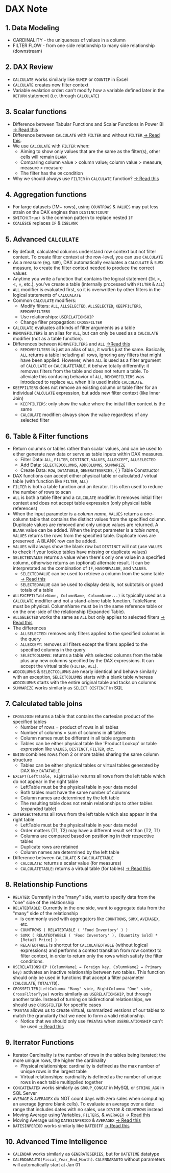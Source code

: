 # DAX Note

## 1. Data Modeling
- CARDINALITY - the uniqueness of values in a column
- FILTER FLOW - from one side relationship to many side relationship (downstream)

## 2. DAX Review
- `CALCULATE` works similarly like `SUMIF` or `COUNTIF` in Excel
- `CALCULATE` creates new filter context
- Variable evalation order: can't modify how a variable defined later in the `RETURN` statement (i.e. through `CALCULATE`)
  
## 3. Scalar functions
- Difference between Tabular Functions and Scalar Functions in Power BI [-> Read this](https://radacad.com/power-bi-dax-back-to-basics-scalar-vs-tabular-functions)
- Difference between `CALCULATE` with `FILTER` and without `FILTER` [-> Read this](https://community.powerbi.com/t5/Desktop/DAX-Calculate-function-with-and-without-FILTER/m-p/679222). 
- We use `CALCULATE` with `FILTER` when:
  + Aiming to show only values that are the same as the filter(s), other cells will remain `BLANK`
  + Comparing column value > column value; column value > measure; measure > measure
  + The filter has the `OR` condition 
- Why we should always use `FILTER` in `CALCULATE` function? [-> Read this](https://blog.enterprisedna.co/how-to-use-simple-filters-in-power-bi)

## 4. Aggregation functions
- For large datasets (1M+ rows), using `COUNTROWS` & `VALUES` may put less strain on the DAX engines than `DISTINCTCOUNT`
- `SWITCH(True)` is the common pattern to replace nested `IF`
- `COALESCE` replaces `IF` & `ISBLANK`

## 5. Advanced `CALCULATE`
- By default, calculated columns understand row context but not filter context. To create filter context at the row-level, you can use `CALCULATE`
- As a measure (eg. `SUM`), DAX automatically evaluates a `CALCULATE` & `SUMX` measure, to create the filter context needed to produce the correct values
- Anytime you write a function that contains the logical statement (`IN`, >, <, =, etc.), you've create a table (internally processed with `FILTER` & `ALL`)
- `ALL` modifier is evaluated first, so it is overwritten by other filters in the logical statements of `CALCUALATE`
- Common `CALCULATE` modifiers:
  + Modify filters: `ALL`, `ALLSELECTED`, `ALLSELECTED`, `KEEPFILTERS`, `REMOVEFILTERS` 
  + Use relationships: `USERELATIONSHIP`
  + Change filter propagation: `CROSSFILTER`
- `CALCULATE` evaluates all kinds of filter arguments as a table
- `REMOVEFILTERS` is an alias for `ALL`, but can only be used as a `CALCULATE` modifier (not as a table function). 
- Differences between `REMOVEFILTERS` and `ALL` [->Read this](https://www.sqlbi.com/articles/managing-all-functions-in-dax-all-allselected-allnoblankrow-allexcept)
  + `REMOVEFILTERS` is just an alias of `ALL`, it works just the same. Basically, `ALL` returns a table including all rows, ignoring any filters that might have been applied. However, when `ALL` is used as a filter argument of `CALCULATE` or `CALCULATETABLE`, it behave totally differently: it removes filters from the table and does not return a table. To alleviate this confusing behavior of `ALL`, `REMOVEFILTERS` was introduced to replace `ALL` when it is used inside `CALCULATE`.
- `KEEPFILTERS` does not remove an existing column or table filter for an individual `CALCULATE` expression, but adds new filter context (like Inner Join)
  + `KEEPFILTERS`: only show the value where the initial filter context is the same
  + `CALCULATE` modifier: always show the value regardless of any selected filter

## 6. Table & Filter functions
- Return columns or tables rather than scalar values, and can be used to either generate new data or serve as table inputs within DAX measures.
   + Filter Data: `ALL`, `FILTER`, `DISTINCT`, `VALUES`, `ALLEXCEPT`, `ALLSELECTED`
   + Add Data: `SELECTEDCOLUMNS`, `ADDCOLUMNS`, `SUMMARIZE`
   + Create Data: `ROW`, `DATATABLE`, `GENERATESERIES`, { } Table Constructor
- DAX functions can accept either physical table or calculated / virtual table (with function like `FILTER`, `ALL`)
- `FILTER` is both a table function and an iterator. It is often used to reduce the number of rows to scan
- `ALL` is both a table filter and a `CALCULATE` modifier. It removes initial filter context and does not accept table expression (only physical table references)
- When the input parameter is a *column name*, `VALUES` returns a one-column table that contains the distinct values from the specified column. Duplicate values are removed and only unique values are returned. A `BLANK` value can be added. When the input parameter is a *table name*, `VALUES` returns the rows from the specified table. Duplicate rows are preserved. A BLANK row can be added.
- `VALUES` will always show the blank row but `DISTINCT` will not (use `VALUES` to check if your lookup tables have missing or duplicate values)
- `SELECTEDVALUE` returns a value when there's only one value in a specified column, otherwise returns an (optional) alternate result. It can be interpretated as the combination of `IF`, `HASONEVALUE`, and `VALUES`.
  + `SELECTEDVALUE` can be used to retrieve a column from the same table [-> Read this](https://www.sqlbi.com/articles/using-the-selectedvalue-function-in-dax) 
  + `SELECTEDVALUE` can be used to display details, not subtotals or grand totals of a table
- `ALLEXCEPT(TableName, ColumnName, ColumnName...)` is typically used as a `CALCULATE` modifier and not a stand-alone table function. TableName must be physical. ColumnName must be in the same reference table or on the one-side of the relationship (Expanded Table).
- `ALLSELECTED` works the same as `ALL` but only applies to selected filters [-> Read this](https://www.thedataschool.com.au/marina-ustinova/power-bi-dax-functions-allselected-and-all)
- The differences 
  - `ALLSELECTED`: removes only filters applied to the specified columns in the query
  - `ALLEXCEPT`: removes all filters except the filters applied to the specified columns in the query
  - `SELECTCOLUMNS`: returns a table with selected columns from the table plus any new columns specified by the DAX expressions. It can accept the virtual table (`FILTER`, `ALL`).
- `ADDCOLUMNS` & `SELECTCOLUMNS` are nearly identical and behave similarly with an exception, `SELECTCOLUMNS` starts with a blank table whereas `ADDCOLUMNS` starts with the entire original table and tacks on columns
- `SUMMARIZE` works similarly as `SELECT DISTINCT` in SQL

## 7. Calculated table joins
- `CROSSJOIN` returns a table that contains the cartesian product of the specified tables
  + Number of rows = product of rows in all tables
  + Number of columns = sum of columns in all tables
  + Column names must be different in all table arguments
  + Tables can be either physical table like 'Product Lookup' or table expression like `VALUES`, `DISTINCT`, `FILTER`, etc.
- `UNION` combines rows from 2 or more tables sharing the same column structure
  + Tables can be either physical tables or virtual tables generated by DAX like `DATATABLE`
- `EXCEPT(LeftTable, RightTable)` returns all rows from the left table which do not appear in the right table
  + LeftTable must be the physical table in your data model
  + Both tables must have the same number of columns
  + Column names are determined by the left table
  + The resulting table does not retain relationships to other tables (expanded table)
- `INTERSECT`returns all rows from the left table which also appear in the right table
  + LeftTable must be the physical table in your data model
  + Order matters (T1, T2) may have a different result set than (T2, T1)
  + Columns are compared based on positioning in their respective tables
  + Duplicate rows are retained
  + Column names are determined by the left table
- Difference between `CALCULATE` & `CALCULATETABLE`
  + `CALCULATE`: returns a scalar value (for measures)
  + `CALCULATETABLE`: returns a virtual table (for tables) [-> Read this](https://community.powerbi.com/t5/Community-Blog/CALCULATE-amp-CALCULATETABLE-What-s-The-Real-Difference/ba-p)

## 8. Relationship Functions
- `RELATED`: Currently in the "many" side, want to specify data from the "one" side of the relationship
- `RELATEDTABLE`: Currently in the one side, want to aggregate data from the "many" side of the relationship 
  + is commonly used with aggregators like `COUNTROWS`, `SUMX`, `AVERAGEX`, etc.
  + `COUNTROWS ( RELATEDTABLE ( 'Food Inventory' ) )`
  + `SUMX ( RELATEDTABBLE ( 'Food Inventory' ), [Quantity Sold] * [Retail Price] )`
  + `RELATEDTABLE` is shortcut for `CALCULATEDTABLE` (without logical expressions) and performs a context transition from row context to filter context, in order to return only the rows which satisfy the filter conditions.
- `USERELATIONSHIP (ColumnName1 = Foreign key, ColumnName2 = Primary key)` activates an inactive relationship between two tables. This function should only be used in functions that accept a filter parameter (`CALCULATE`, `TOTALYTD`).
- `CROSSFILTER(LeftColumn= "Many" side, RightColumn= "One" side, CrossFilterType)` works similarly as `USERELATIONSHIP`, but through another table. Instead of turning on bidirectional relationships, we should use `CROSSFILTER` for specific cases
- `TREATAS` allows us to create virtual, summarized versions of our tables to match the granularity that we need to form a valid relationship.
  + Notice that we should only use `TREATAS` when `USERELATIONSHIP` can't be used [-> Read this](https://www.mssqltips.com/sqlservertip/5482/how-to-use-the-treatas-function-in-dax)
  
## 9. Iterrator Functions
- Iterator Cardinality is the number of rows in the tables being iterated; the more unique rows, the higher the cardinality
  + Physical relationships: cardinality is defined as the max number of unique rows in the largest table
  + Virtual relationships: cardinality is defined as the number of unique rows in each table multipplied together
- `CONCATENATEX` works similarly as `GROUP_CONCAT` in MySQL or `STRING_AGG` in SQL Server
- `AVERAGE` & `AVERAGEX` do NOT count days with zero sales when computing an average (ignore blank cells). To evaluate an average over a date range that includes dates with no sales, use `DIVIDE` & `COUNTROWS` instead
- Moving Average using Variables, `FILTERS`, & `AVERAGEX` [-> Read this](https://medium.com/analytics-vidhya/moving-average-using-dax-power-bi-413a31099091)
- Moving Average using `DATESINPERIOD` & `AVERAGEX` [-> Read this](https://www.sqlbi.com/articles/rolling-12-months-average-in-dax)
- `DATESINPERIOD` works similarly like `DATEDIFF` [-> Read this](https://dax.guide/datesinperiod/)

## 10. Advanced Time Intelligence
- `CALENDAR` works similarly as `GENERATESERIES`, but for `DATETIME` datatype
- `CALENDARAUTO(Fiscal_Year_End_Month)`. `CALENDARAUTO` without parameters will automatically start at Jan 01
